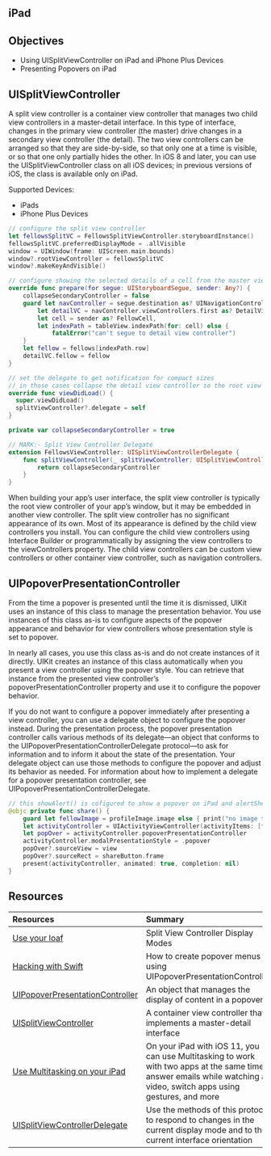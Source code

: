 ## iPad 

## Objectives 
* Using UISplitViewController on iPad and iPhone Plus Devices 
* Presenting Popovers on iPad 

## UISplitViewController 
A split view controller is a container view controller that manages two child view controllers in a master-detail interface. In this type of interface, changes in the primary view controller (the master) drive changes in a secondary view controller (the detail). The two view controllers can be arranged so that they are side-by-side, so that only one at a time is visible, or so that one only partially hides the other. In iOS 8 and later, you can use the UISplitViewController class on all iOS devices; in previous versions of iOS, the class is available only on iPad.

Supported Devices: 
* iPads 
* iPhone Plus Devices 

```swift 
// configure the split view controller
let fellowsSplitVC = FellowsSplitViewController.storyboardInstance()
fellowsSplitVC.preferredDisplayMode = .allVisible
window = UIWindow(frame: UIScreen.main.bounds)
window?.rootViewController = fellowsSplitVC
window?.makeKeyAndVisible()
```

```swift 
// configure showing the selected details of a cell from the master view controller
override func prepare(for segue: UIStoryboardSegue, sender: Any?) {
    collapseSecondaryController = false
    guard let navController = segue.destination as? UINavigationController,
        let detailVC = navController.viewControllers.first as? DetailViewController,
        let cell = sender as? FellowCell,
        let indexPath = tableView.indexPath(for: cell) else {
            fatalError("can't segue to detail view controller")
    }
    let fellow = fellows[indexPath.row]
    detailVC.fellow = fellow
}
```

```swift 
// set the delegate to get notification for compact sizes 
// in those cases collapse the detail view controller so the root view is shown first 
override func viewDidLoad() {
  super.viewDidLoad()
  splitViewController?.delegate = self
}
```

```swift 
private var collapseSecondaryController = true
```

```swift 
// MARK:- Split View Controller Delegate
extension FellowsViewController: UISplitViewControllerDelegate {
    func splitViewController(_ splitViewController: UISplitViewController, collapseSecondary secondaryViewController: UIViewController, onto primaryViewController: UIViewController) -> Bool {
        return collapseSecondaryController
    }
}
```

When building your app’s user interface, the split view controller is typically the root view controller of your app’s window, but it may be embedded in another view controller. The split view controller has no significant appearance of its own. Most of its appearance is defined by the child view controllers you install. You can configure the child view controllers using Interface Builder or programmatically by assigning the view controllers to the viewControllers property. The child view controllers can be custom view controllers or other container view controller, such as navigation controllers.

## UIPopoverPresentationController
From the time a popover is presented until the time it is dismissed, UIKit uses an instance of this class to manage the presentation behavior. You use instances of this class as-is to configure aspects of the popover appearance and behavior for view controllers whose presentation style is set to popover.

In nearly all cases, you use this class as-is and do not create instances of it directly. UIKit creates an instance of this class automatically when you present a view controller using the popover style. You can retrieve that instance from the presented view controller’s popoverPresentationController property and use it to configure the popover behavior.

If you do not want to configure a popover immediately after presenting a view controller, you can use a delegate object to configure the popover instead. During the presentation process, the popover presentation controller calls various methods of its delegate—an object that conforms to the UIPopoverPresentationControllerDelegate protocol—to ask for information and to inform it about the state of the presentation. Your delegate object can use those methods to configure the popover and adjust its behavior as needed. For information about how to implement a delegate for a popover presentation controller, see UIPopoverPresentationControllerDelegate.

```swift 
// this showAlert() is cofigured to show a popover on iPad and alertSheet on iPhone
@objc private func share() {
    guard let fellowImage = profileImage.image else { print("no image to share"); return }
    let activityController = UIActivityViewController(activityItems: [fellowImage, "Here is the link to \(fellow.name)'s Github page: \(fellow.githubURL)"], applicationActivities: nil)
    let popOver = activityController.popoverPresentationController
    activityController.modalPresentationStyle = .popover
    popOver?.sourceView = view
    popOver?.sourceRect = shareButton.frame
    present(activityController, animated: true, completion: nil)
}
```  

## Resources 
|Resources|Summary|
|:-----|:-----|
|[Use your loaf](https://useyourloaf.com/blog/split-view-controller-display-modes/)|Split View Controller Display Modes|
|[Hacking with Swift](https://www.hackingwithswift.com/example-code/uikit/how-to-create-popover-menus-using-uipopoverpresentationcontroller)|How to create popover menus using UIPopoverPresentationController|
|[UIPopoverPresentationController](https://developer.apple.com/documentation/uikit/uipopoverpresentationcontroller)|An object that manages the display of content in a popover|
|[UISplitViewController](https://developer.apple.com/documentation/uikit/uisplitviewcontroller)|A container view controller that implements a master-detail interface|
|[Use Multitasking on your iPad](https://support.apple.com/en-us/HT207582)|On your iPad with iOS 11, you can use Multitasking to work with two apps at the same time, answer emails while watching a video, switch apps using gestures, and more|
|[UISplitViewControllerDelegate](https://developer.apple.com/documentation/uikit/uisplitviewcontrollerdelegate)|Use the methods of this protocol to respond to changes in the current display mode and to the current interface orientation|


